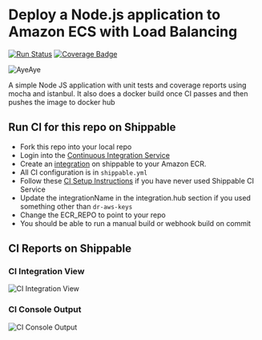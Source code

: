 # Deploy a Node.js application to Amazon ECS with Load Balancing

[![Run Status](https://api.shippable.com/projects/58faa57fbaa5e307002bd3ae/badge?branch=master)](https://app.shippable.com/github/devops-recipes/deploy-ecs-lb) [![Coverage Badge](https://api.shippable.com/projects/58faa57fbaa5e307002bd3ae/coverageBadge?branch=master)](https://app.shippable.com/github/devops-recipes/deploy-ecs-lb)

![AyeAye](https://github.com/devops-recipes/deploy-ecs-lb/blob/master/public/resources/images/captain.png)

A simple Node JS application with unit tests and coverage reports using mocha
and istanbul. It also does a docker build once CI passes and then pushes the image to docker hub

## Run CI for this repo on Shippable
* Fork this repo into your local repo
* Login into the [Continuous Integration Service](wwww.shippable.com)
* Create an [integration](http://docs.shippable.com/platform/integration/aws-keys/) on shippable to your Amazon ECR.
* All CI configuration is in `shippable.yml`
* Follow these [CI Setup Instructions](http://docs.shippable.com/ci/runFirstBuild/) if you have never used Shippable CI Service
* Update the integrationName in the integration.hub section if you used something other than `dr-aws-keys`
* Change the ECR_REPO to point to your repo
* You should be able to run a manual build or webhook build on commit

## CI Reports on Shippable

### CI Integration View
![CI Integration View](https://github.com/devops-recipes/deploy-ecs-lb/blob/master/public/resources/images/integration-creation.png)

### CI Console Output
![CI Console Output](https://github.com/devops-recipes/deploy-ecs-lb/blob/master/public/resources/images/console.jpg)
